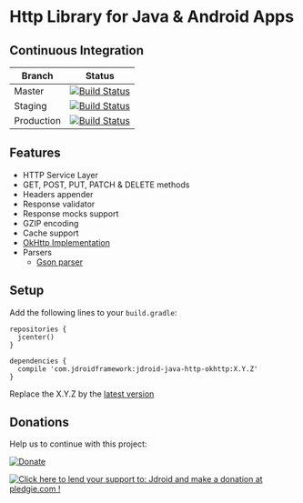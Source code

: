# Http Library for Java & Android Apps

## Continuous Integration
|Branch|Status|
| ------------- | ------------- |
|Master|[![Build Status](https://travis-ci.org/maxirosson/jdroid-java-http.svg?branch=master)](https://travis-ci.org/maxirosson/jdroid-java-http)|
|Staging|[![Build Status](https://api.travis-ci.org/maxirosson/jdroid-java-http.svg?branch=staging)](https://travis-ci.org/maxirosson/jdroid-java-http)|
|Production|[![Build Status](https://api.travis-ci.org/maxirosson/jdroid-java-http.svg?branch=production)](https://travis-ci.org/maxirosson/jdroid-java-http)|

## Features

* HTTP Service Layer
 * GET, POST, PUT, PATCH & DELETE methods
 * Headers appender
 * Response validator
 * Response mocks support
 * GZIP encoding
 * Cache support
 * [OkHttp Implementation](http://square.github.io/okhttp/)
* Parsers
  * [Gson parser](https://github.com/google/gson)
 
## Setup

Add the following lines to your `build.gradle`:

    repositories {
      jcenter()
    }

    dependencies {
      compile 'com.jdroidframework:jdroid-java-http-okhttp:X.Y.Z'
    }

Replace the X.Y.Z by the [latest version](https://github.com/maxirosson/jdroid-java-http/releases/latest)

## Donations
Help us to continue with this project:

[![Donate](https://www.paypalobjects.com/en_US/i/btn/btn_donate_LG.gif)](https://www.paypal.com/cgi-bin/webscr?cmd=_s-xclick&hosted_button_id=2UEBTRTSCYA9L)

<a href='https://pledgie.com/campaigns/30030'><img alt='Click here to lend your support to: Jdroid and make a donation at pledgie.com !' src='https://pledgie.com/campaigns/30030.png?skin_name=chrome' border='0' ></a>
